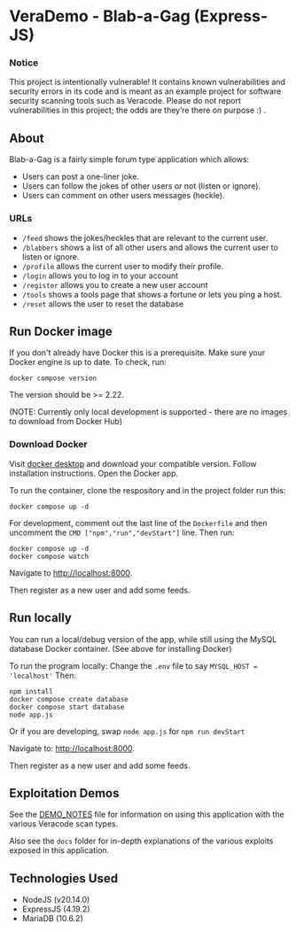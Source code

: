 # VeraDemo - Blab-a-Gag (Express-JS)

### Notice #

This project is intentionally vulnerable! It contains known vulnerabilities and security errors in its code and is meant as an example project for software security scanning tools such as Veracode. Please do not report vulnerabilities in this project; the odds are they’re there on purpose :) .

## About 

Blab-a-Gag is a fairly simple forum type application which allows:

- Users can post a one-liner joke.
- Users can follow the jokes of other users or not (listen or ignore).
- Users can comment on other users messages (heckle). 

### URLs

- `/feed` shows the jokes/heckles that are relevant to the current user.
- `/blabbers` shows a list of all other users and allows the current user to listen or ignore.
- `/profile` allows the current user to modify their profile.
- `/login` allows you to log in to your account
- `/register` allows you to create a new user account
- `/tools` shows a tools page that shows a fortune or lets you ping a host.
- `/reset` allows the user to reset the database

## Run Docker image

If you don't already have Docker this is a prerequisite.  Make sure your Docker engine is up to date.  To check, run:

	docker compose version

The version should be >= 2.22.

(NOTE: Currently only local development is supported - there are no images to download from Docker Hub)

### Download Docker

Visit [docker desktop](https://www.docker.com/products/docker-desktop/) and download your compatible version.  Follow installation instructions.  Open the Docker app. 

To run the container, clone the respository and in the project folder run this:

    docker compose up -d

For development, comment out the last line of the `Dockerfile` and then uncomment the `CMD ["npm","run","devStart"]` line.
Then run:

    docker compose up -d
    docker compose watch

Navigate to [http://localhost:8000](http://localhost:8000).

Then register as a new user and add some feeds.

## Run locally

You can run a local/debug version of the app, while still using the MySQL database Docker container.  (See above for installing Docker)

To run the program locally:
    Change the ``.env`` file to say ``MYSQL_HOST = 'localhost'``
Then:

    npm install
    docker compose create database
    docker compose start database
    node app.js

Or if you are developing, swap `node app.js` for `npm run devStart`

Navigate to: [http://localhost:8000](http://localhost:8000).

Then register as a new user and add some feeds.

## Exploitation Demos

See the [DEMO_NOTES](DEMO_NOTES.md) file for information on using this application with the various Veracode scan types.

Also see the `docs` folder for in-depth explanations of the various exploits exposed in this application.


## Technologies Used

- NodeJS (v20.14.0)
- ExpressJS (4.19.2)
- MariaDB (10.6.2)

